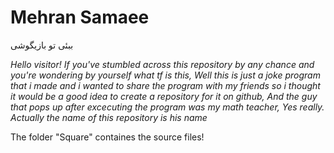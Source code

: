# Mehran Samaee
ببئی تو بازیگوشی

*Hello visitor! If you've stumbled across this repository by any chance and you're wondering by yourself what tf is this, Well this is just a joke program that i made and i wanted to share the program with my friends so i thought it would be a good idea to create a repository for it on github, And the guy that pops up after excecuting the program was my math teacher, Yes really. Actually the name of this repository is his name*

The folder "Square" containes the source files!
